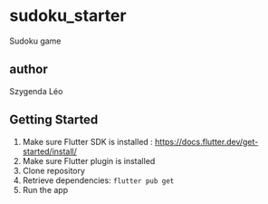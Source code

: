 # sudoku_starter

Sudoku game

## author
Szygenda Léo

## Getting Started

1. Make sure Flutter SDK is installed : https://docs.flutter.dev/get-started/install/
2. Make sure Flutter plugin is installed
3. Clone repository
4. Retrieve dependencies: `flutter pub get`
5. Run the app